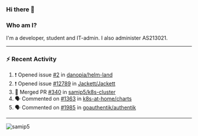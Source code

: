 ### Hi there 👋

### Who am I?
I'm a developer, student and IT-admin. I also administer AS213021.

---
### :zap: Recent Activity
<!--START_SECTION:activity-->
1. ❗️ Opened issue [#2](https://github.com/danopia/helm-land/issues/2) in [danopia/helm-land](https://github.com/danopia/helm-land)
2. ❗️ Opened issue [#12789](https://github.com/Jackett/Jackett/issues/12789) in [Jackett/Jackett](https://github.com/Jackett/Jackett)
3. 🎉 Merged PR [#340](https://github.com/samip5/k8s-cluster/pull/340) in [samip5/k8s-cluster](https://github.com/samip5/k8s-cluster)
4. 🗣 Commented on [#1363](https://github.com/k8s-at-home/charts/issues/1363) in [k8s-at-home/charts](https://github.com/k8s-at-home/charts)
5. 🗣 Commented on [#1985](https://github.com/goauthentik/authentik/issues/1985) in [goauthentik/authentik](https://github.com/goauthentik/authentik)
<!--END_SECTION:activity-->
---

<img align="center" src="https://github-readme-stats.vercel.app/api?username=samip5&show_icons=true" alt="samip5" />
